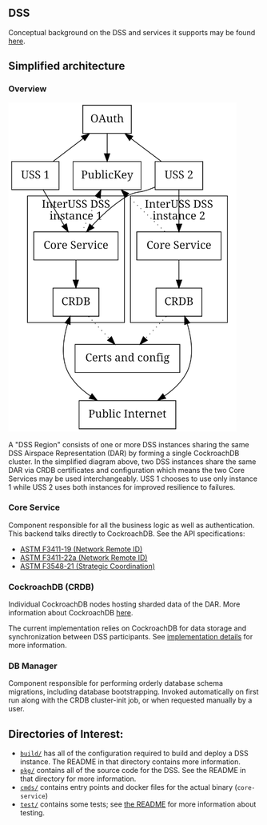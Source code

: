 
## DSS

Conceptual background on the DSS and services it supports may be found [here](./concepts.md).

## Simplified architecture

### Overview
![Simplified architecture diagram](./docs/assets/generated/simple_architecture.png)

A "DSS Region" consists of one or more DSS instances sharing the same
DSS Airspace Representation (DAR) by forming a single CockroachDB
cluster.  In the simplified diagram above, two DSS instances share the
same DAR via CRDB certificates and configuration which means the two
Core Services may be used interchangeably.  USS 1 chooses to use only
instance 1 while USS 2 uses both instances for improved resilience to
failures.

### Core Service

Component responsible for all the business logic as well as
authentication. This backend talks directly to CockroachDB.
See the API specifications:
- [ASTM F3411-19 (Network Remote ID)](interfaces/rid/v1)
- [ASTM F3411-22a (Network Remote ID)](interfaces/rid/v2)
- [ASTM F3548-21 (Strategic Coordination)](interfaces/astm-utm)

### CockroachDB (CRDB)

Individual CockroachDB nodes hosting sharded data of the DAR. More information about CockroachDB
[here](https://www.cockroachlabs.com/docs/stable/architecture/overview.html).

The current implementation relies on CockroachDB for data storage and synchronization
between DSS participants. See [implementation details](implementation_details.md) for
more information.

### DB Manager

Component responsible for performing orderly database schema migrations, including database bootstrapping. Invoked automatically on first run along with the CRDB cluster-init job, or when requested manually by a user.

## Directories of Interest:
*   [`build/`](build) has all of the configuration required to build and
    deploy a DSS instance. The README in that directory contains more
    information.
*   [`pkg/`](pkg) contains all of the source code for the DSS. See the
    README in that directory for more information.
*   [`cmds/`](cmds) contains entry points and docker files for the
    actual binary (`core-service`)
*   [`test/`](test) contains some tests; see [the README](test/README.md)
    for more information about testing.
